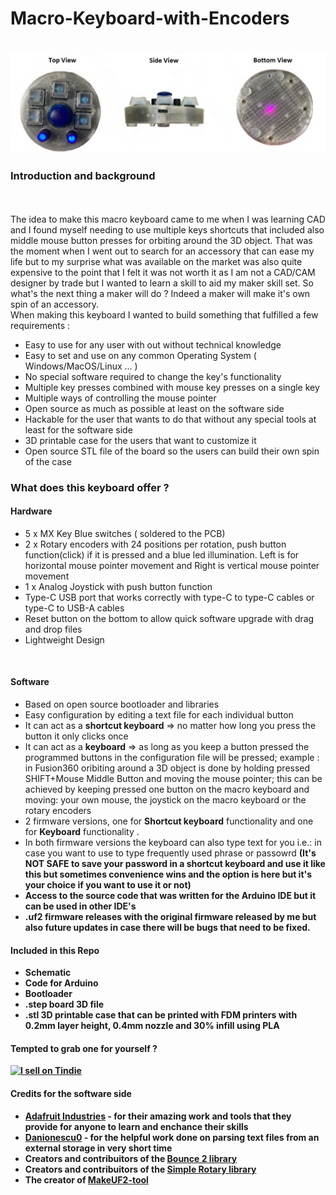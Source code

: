 <h1> Macro-Keyboard-with-Encoders</h1>
<br>
<img src="Kb-github.png">
<br>
<h3> Introduction and background </h3>
<br>
<br>
The idea to make this macro keyboard came to me when I was learning CAD and I found myself needing to use multiple keys shortcuts that included also middle mouse button presses for orbiting around the 3D object.
That was the moment when I went out to search for an accessory that can ease my life but to my surprise what was available on the market was also quite expensive to the point that I felt it was not worth it as I am not a CAD/CAM designer by trade but I wanted to learn a skill to aid my maker skill set. So what's the next thing a maker will do ? Indeed a maker will make it's own spin of an accessory. <br>
When making this keyboard I wanted to build something that fulfilled a few requirements :
<ul>
  <li> Easy to use for any user with out without technical knowledge</li>
  <li> Easy to set and use on any common Operating System ( Windows/MacOS/Linux ... ) </li>
  <li> No special software required to change the key's functionality</li>
  <li> Multiple key presses combined with mouse key presses on a single key </li>
  <li> Multiple ways of controlling the mouse pointer</li>
  <li> Open source as much as possible at least on the software side </li>
  <li> Hackable for the user that wants to do that without any special tools at least for the software side</li>
  <li> 3D printable case for the users that want to customize it</li>
  <li> Open source STL file of the board so the users can build their own spin of the case </li>
</ul>

<h3> What does this keyboard offer ?</h3>

<h4> Hardware </h4>
<ul>
  <li> 5 x MX Key Blue switches ( soldered to the PCB)</li>
  <li> 2 x Rotary encoders with 24 positions per rotation, push button function(click) if it is pressed and a blue led illumination. Left is for horizontal mouse pointer movement and Right is vertical mouse pointer movement</li>
  <li> 1 x Analog Joystick with push button function </li>
  <li> Type-C USB port that works correctly with type-C to type-C cables or type-C to USB-A cables </li>
  <li> Reset button on the bottom to allow quick software upgrade with drag and drop files</li>
  <li> Lightweight Design</li>
</ul>
<br>
<h4> Software </h4>
 <ul>
  <li> Based on open source bootloader and libraries </li>
  <li> Easy configuration by editing a text file for each individual button</li>
  <li> It can act as a <b>shortcut keyboard</b> => no matter how long you press the button it only clicks once </li>
  <li> It can act as a <b>keyboard</b> => as long as you keep a button pressed the programmed buttons in the configuration file will be pressed; example : in Fusion360 oribiting around a 3D object is done by holding pressed SHIFT+Mouse Middle Button and moving the mouse pointer; this can be achieved by keeping pressed one button on the macro keyboard and moving: your own mouse, the joystick on the macro keyboard or the rotary encoders  </li>
  <li> 2 firmware versions, one for <b>Shortcut keyboard</b> functionality and one for <b>Keyboard</b> functionality .</li>
  <li> In both firmware versions the keyboard can also type text for you i.e.: in case you want to use to type frequently used phrase or passowrd <b>(It's NOT SAFE to save your password in a shortcut keyboard and use it like this but sometimes convenience wins and the option is here but it's your choice if you want to use it or not)</li>
  <li> Access to the source code that was written for the Arduino IDE but it can be used in other IDE's</li>
  <li> .uf2 firmware releases with the original firmware released by me but also future updates in case there will be bugs that need to be fixed.</li>
  </ul>
  
 <h4> Included in this Repo </h4> 
  <ul>
    <li> Schematic </li>
    <li> Code for Arduino </li>
    <li> Bootloader </li>
    <li> .step board 3D file </li>
    <li> .stl 3D printable case that can be printed with FDM printers with 0.2mm layer height, 0.4mm nozzle and 30% infill using PLA </li>
  </ul>
  
  
  <h4> Tempted to grab one for yourself ? </h4>
 
  
  <a href="https://www.tindie.com/stores/mikepdiy/?ref=offsite_badges&utm_source=sellers_mikepdiy&utm_medium=badges&utm_campaign=badge_medium"><img src="https://d2ss6ovg47m0r5.cloudfront.net/badges/tindie-mediums.png" alt="I sell on Tindie" width="150" height="78"></a>
  
<h4> Credits for the software side </h3>
  <ul>
  <li> <a href="https://github.com/adafruit">Adafruit Industries</a> - for their amazing work and tools that they provide for anyone to learn and enchance their skills</li>
  <li> <a href="https://github.com/danionescu0/arduino">Danionescu0</a> - for the helpful work done on parsing text files from an external storage in very short time </li>
  <li> Creators and contribuitors of the <a href="https://github.com/thomasfredericks/Bounce2">Bounce 2 library</a></li>
  <li> Creators and contribuitors of the <a href="https://github.com/mprograms/SimpleRotary">Simple Rotary library</a></li>
  <li> The creator of <a href="https://github.com/blurfl/makeUF2-tool/releases">MakeUF2-tool</a> </li>
 </ul>
